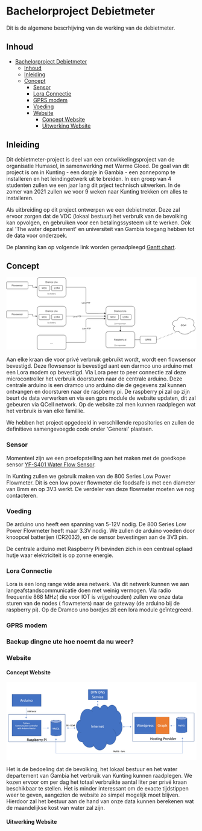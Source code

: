 # Bachelorproject Debietmeter 

Dit is de algemene bescrhijving van de werking van de debietmeter. 

## Inhoud

- [Bachelorproject Debietmeter](#bachelorproject-debietmeter)
  * [Inhoud](#inhoud)
  * [Inleiding](#inleiding)
  * [Concept](#concept)
    + [Sensor](#sensor)
    + [Lora Connectie](#lora-connectie)
    + [GPRS modem](#gprs-modem)
    + [Voeding](#voeding)
    + [Website](#website)
      - [Concept Website](#concept-website)
      - [Uitwerking Website](#uitwerking-website)

## Inleiding

Dit debietmeter-project is deel van een ontwikkelingsproject van de organisatie Humasol, in samenwerking met Warme Gloed. De goal van dit project is om in Kunting - een dorpje in Gambia - een zonnepomp te installeren en het leindingetwerk uit te breiden. In een groep van 4 studenten zullen we een jaar lang dit prject technisch uitwerken. In de zomer van 2021 zullen we voor 9 weken naar Kunting trekken om alles te installeren.  

Als uitbreiding op dit project ontwerpen we een debietmeter. Deze zal ervoor zorgen dat de VDC (lokaal bestuur) het verbruik van de bevolking kan opvolgen, en gebruiken voor een betalingssysteem uit te werken. Ook zal 'The water departement' en universiteit van Gambia toegang hebben tot de data voor onderzoek. 

De planning kan op volgende link worden geraadpleegd  [Gantt chart](https://share.clickup.com/g/h/4dy0f-15/a6a5620b579de9b "Gantt chart"). 

## Concept 

![flow chart](Flowchart.png)

Aan elke kraan die voor privé verbruik gebruikt wordt, wordt een flowsensor bevestigd. Deze flowsensor is bevestigd aant een darmco uno arduino met een Lora modem op bevestigd. Via Lora peer to peer connectie zal deze microcontroller het verbruik doorsturen naar de centrale arduino. Deze centrale arduino is een dramco uno arduino die de gegevens zal kunnen ontvangen en doorsturen naar de raspberry pi. De raspberry pi zal op zijn beurt de data verwerken en via een gprs module de website updaten, dit zal gebeuren via QCell network.  Op de website zal men kunnen raadplegen wat het verbruik is van elke famillie.

We hebben het project opgedeeld in verschillende repositories en zullen de definitieve samengevoegde code onder 'General' plaatsen. 


### Sensor

Momenteel zijn we een proefopstelling aan het maken met de goedkope sensor [YF-S401 Water Flow Sensor](https://www.tinytronics.nl/shop/nl/sensoren/vloeistof/yf-s401-water-flow-sensor "YF-S401 Water Flow Sensor").  

In Kunting zullen we gebruik maken van de 800 Series Low Power Flowmeter. Dit is een low power flowmeter die foodsafe is met een diameter van 8mm en op 3V3 werkt. De verdeler van deze flowmeter moeten we nog contacteren. 


### Voeding

De arduino uno heeft een spanning van 5-12V nodig. De 800 Series Low Power Flowmeter heeft maar 3.3V nodig. We zullen de arduino voeden door knoopcel batterijen (CR2032), en de sensor bevestingen aan de 3V3 pin. 

De centrale arduino met Raspberry Pi bevinden zich in een centraal oplaad hutje waar elektriciteit is op zonne energie.

### Lora Connectie 

Lora is een long range wide area netwerk. Via dit netwerk kunnen we aan langeafstandscommunicatie doen met weinig vermogen. Via radio frequentie 868 MHz( die voor IOT is vrijgehouden) zullen we onze data sturen van de nodes ( flowmeters) naar de gateway (de arduino bij de raspberry pi). Op de Dramco uno bordjes zit een lora module geïntegreerd. 

### GPRS modem 

### Backup dingne ute hoe noemt da nu weer?

### Website 

#### Concept Website 

![flow chart website](flowchartWebsite.png)

Het is de bedoeling dat de bevolking, het lokaal bestuur en het water departement van Gambia het verbruik van Kunting kunnen raadplegen. We kozen ervoor om per dag het totaal
verbruikte aantal liter per privé kraan beschikbaar te stellen. Het is minder interessant om de exacte tijdstippen weer te geven, aangezien de website zo simpel mogelijk moet blijven. Hierdoor zal het bestuur aan de hand van onze data kunnen berekenen wat de maandelijkse kost van water zal zijn. 

#### Uitwerking Website 


